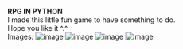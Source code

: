 **RPG IN PYTHON**<br>
I made this little fun game to have something to do.<br>
Hope you like it ^.^<br>
Images:
![image](https://github.com/ruhaan-bit/Fun-python-RPG/assets/65218875/9ddce4f5-2ddc-451d-ba54-8695dd6c5523)
![image](https://github.com/ruhaan-bit/Fun-python-RPG/assets/65218875/834c1499-b6d9-492f-9442-fac01b5f889b)
![image](https://github.com/ruhaan-bit/Fun-python-RPG/assets/65218875/fb296927-4ad0-4202-8ae3-d9feb04b0414)
![image](https://github.com/ruhaan-bit/Fun-python-RPG/assets/65218875/a921fe27-3718-4671-a37e-15a3d97698ad)



